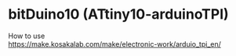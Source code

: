 # bitDuino10 (ATtiny10-arduinoTPI)
How to use <br />
https://make.kosakalab.com/make/electronic-work/arduio_tpi_en/
